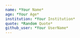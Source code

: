 ```yaml
---
name: *Your Name*
age: *Your Age*
institution: *Your Institution*
quote: *Random Quote*
github_user: *Your UserName*
---
```

